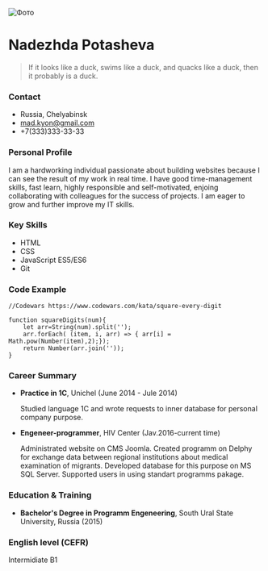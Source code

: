 ![Фото](https://image.spreadshirtmedia.com/image-server/v1/mp/designs/1021359172,width=178,height=178/akechi-clan-kamon.png)
# Nadezhda Potasheva
>If it looks like a duck, swims like a duck, and quacks like a duck, then it probably is a duck.

### Contact
  * Russia, Chelyabinsk
  * mad.kyon@gmail.com
  * +7(333)333-33-33

### Personal Profile
I am a hardworking individual passionate about building websites because I can see the result of my work in real time.
I have good time-management skills, fast learn, highly responsible and self-motivated, enjoing collaborating with colleagues for the success of projects.
I am eager to grow and further improve my IT skills.

### Key Skills
  * HTML
  * CSS
  * JavaScript ES5/ES6
  * Git
### Code Example
  ```
  //Codewars https://www.codewars.com/kata/square-every-digit
  
  function squareDigits(num){
      let arr=String(num).split('');
      arr.forEach( (item, i, arr) => { arr[i] = Math.pow(Number(item),2);});
      return Number(arr.join(''));
  }
```

### Career Summary
  * __Practice in 1C__, Unichel (June 2014 - Jule 2014)

    Studied language 1C and wrote requests to inner database for personal company purpose.
  * __Engeneer-programmer__, HIV Center (Jav.2016-current time)

    Administrated website on CMS Joomla.
    Created programm on Delphy for exchange data between regional institutions about medical examination of migrants. Developed database for this purpose on MS SQL Server.
    Supported users in using standart programms pakage.

### Education & Training
  * __Bachelor's Degree in Programm Engeneering__, South Ural State University, Russia (2015)

### English level (CEFR)
  Intermidiate B1 
